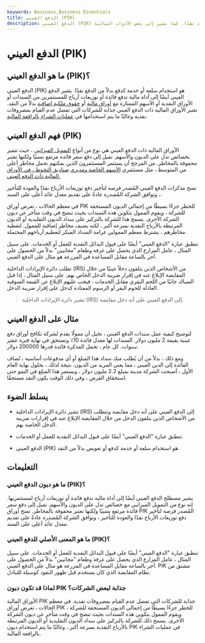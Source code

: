 ```yaml
---
keywords: Business,Business Essentials
title: الدفع العيني (PIK)
description: الدفع العيني (PIK) هو استخدام سلعة أو خدمة كدفع بدلاً من الدفع نقدًا. كما يشير إلى بعض الأدوات المالية.
---
```


# الدفع العيني (PIK)
## ما هو الدفع العيني (PIK)؟

الدفع العيني (PIK) هو استخدام سلعة أو خدمة كدفع بدلاً من الدفع نقدًا. يشير الدفع العيني أيضًا إلى أداة مالية تدفع فائدة أو توزيعات أرباح للمستثمرين من السندات أو الأوراق النقدية أو الأسهم الممتازة مع [أوراق مالية](/security) أو [حقوق ملكية إضافية](/equity) بدلاً من النقد. تعتبر الأوراق المالية ذات الدفع العيني جذابة للشركات التي تفضل عدم القيام بمصروفات نقدية وغالبًا ما يتم استخدامها في [عمليات الشراء بالرافعة المالية](/buyout).

## فهم الدفع العيني (PIK)

الأوراق المالية ذات الدفع العيني هي نوع من أنواع [التمويل الميزانين](/mezzaninefinancing) ، حيث تتميز بخصائص تدل على الديون والأسهم. تميل إلى دفع سعر فائدة مرتفع نسبيًا ولكنها تعتبر محفوفة بالمخاطر. من المرجح أن يستثمر المستثمرون الذين يمكنهم تحمل مخاطر أعلى من المتوسط ، مثل مستثمري [الأسهم الخاصة ومديري](/privateequity) [صناديق التحوط ، في الأوراق المالية ذات الدفع العيني.](/hedgefund)

تمنح مذكرات الدفع العيني المُصدر فرصة لتأخير دفع توزيعات الأرباح نقدًا والعودة للتأخير ، وتوافق الشركة المُصدرة عادةً على تقديم معدل عائد أعلى على السند.

في معظم الحالات ، تعرض أوراق PIK للخطر جزءًا بسيطًا من إجمالي الديون المستحقة للشركة ، ويقوم الممول بتكوين هذه السندات بحيث تنضج في وقت متأخر عن ديون الشركة الأخرى. يسمح هذا للشركة بالتركيز على سداد الديون التقليدية أو الديون المرتبطة بالأرباح النقدية بسرعة أكبر ، لكنه يضيف مخاطر إضافية للممول. لتغطية مخاطرهم ، يشترط معظم الممولين غرامة السداد المبكر لتعظيم أرباحهم المحتملة.

تنطبق عبارة "الدفع العيني" أيضًا على قبول البدائل النقدية للعمل أو الخدمات. على سبيل المثال ، عامل المزارع الذي يحصل على غرفة وطعام "مجانيين" بدلاً من الحصول على أجر بالساعة مقابل المساعدة في المزرعة هو مثال على الدفع العيني.

تطلب دائرة الإيرادات الداخلية (IRS) من الأشخاص الذين يتلقون دخلاً عينيًا من خلال المقايضة الإبلاغ عنه في إقرار ضريبة الدخل الخاص بهم. على سبيل المثال ، إذا قبل السباك جانبًا من اللحم البقري مقابل الخدمات ، فيجب عليهم الإبلاغ عن القيمة السوقية العادلة للحوم البقر أو الرسوم المعتادة كدخل على إقرار ضريبة الدخل.

> تشير دائرة الإيرادات الداخلية (IRS) إلى الدفع العيني على أنه دخل مقايضة.

>

## مثال على الدفع العيني

لتوضيح كيفية عمل سندات الدفع العيني ، تخيل أن ممولًا يقدم لشركة تكافح أوراق دفع عينية بقيمة 2 مليون دولار. السندات لها معدل فائدة 10٪ وتستحق في نهاية فترة عشر سنوات. كل عام ، تحمل المذكرة فائدة قدرها 200000 دولار.

ومع ذلك ، بدلاً من أن يُطلب منك سداد هذا المبلغ أو أي مدفوعات أساسية ، تُضاف الفائدة إلى الدين العيني ، مما يعني المزيد من الديون. نتيجة لذلك ، بحلول نهاية العام الأول ، أصبحت الشركة مدينة بمبلغ 2.2 مليون دولار ، ويستمر هذا المبلغ في النمو حتى استحقاق القرض ، وفي ذلك الوقت يكون النقد مستحقًا.

## يسلط الضوء

- تشير دائرة الإيرادات الداخلية (IRS) إلى الدفع العيني على أنه دخل مقايضة وتتطلب من الأشخاص الذين يتلقون الدخل من خلال المقايضة الإبلاغ عنه في إقرارات ضريبة الدخل الخاصة بهم.

- تنطبق عبارة "الدفع العيني" أيضًا على قبول البدائل النقدية للعمل أو الخدمات.

- الدفع العيني (PIK) هو استخدام سلعة أو خدمة كدفع أو تعويض بدلاً من النقد.

## التعليمات

### ما هو ديون الدفع العيني (PIK)؟

يشير مصطلح الدفع العيني أيضًا إلى أداة مالية تدفع فائدة أو توزيعات أرباح لمستثمريها. إنه نوع من التمويل الميزانين مع خصائص تدل على الديون والأسهم. تميل إلى دفع سعر فائدة مرتفع نسبيًا ولكنها تعتبر محفوفة بالمخاطر. تمنح أوراق PIK المُصدر فرصة لتأخير دفع توزيعات الأرباح نقدًا والعودة للتأخير ، وتوافق الشركة المُصدِرة عادةً على تقديم معدل عائد أعلى على السند.

### ما هو المعنى الأصلي للدفع العيني (PIK)؟

تنطبق عبارة "الدفع العيني" أيضًا على قبول البدائل النقدية للعمل أو الخدمات. على سبيل المثال ، عامل المزارع الذي يحصل على غرفة وطعام "مجانيين" بدلاً من الحصول على أجر بالساعة مقابل المساعدة في المزرعة هو مثال على الدفع العيني. PIK مشتق من نظام المقايضة الذي كان يستخدم قبل ظهور النقود كوسيلة للتبادل.

### لماذا قد تكون ديون PIK جذابة لبعض الشركات؟

الأوراق المالية PIK جذابة للشركات التي تفضل عدم القيام بمصروفات نقدية. في معظم الحالات ، تعرض أوراق PIK للخطر جزءًا بسيطًا من إجمالي الديون المستحقة للشركة ، ويقوم الممول بتكوين هذه السندات بحيث تنضج في وقت متأخر عن ديون الشركة الأخرى. يسمح ذلك للشركة بالتركيز على سداد الديون التقليدية أو الديون المرتبطة بالأرباح النقدية بسرعة أكبر ، وغالبًا ما يتم استخدام ديون PIK في عمليات الشراء بالرافعة المالية.

